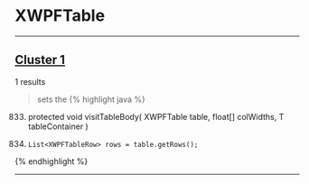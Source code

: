 # XWPFTable

***

## [Cluster 1](./1)
1 results
> sets the 
{% highlight java %}
833. protected void visitTableBody( XWPFTable table, float[] colWidths, T tableContainer )
840.     List<XWPFTableRow> rows = table.getRows();
{% endhighlight %}

***

